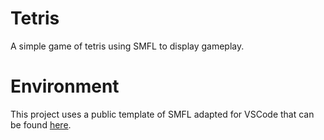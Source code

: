 # Tetris  
A simple game of tetris using SMFL to display gameplay.  
  

  
  
# Environment  
This project uses a public template of SMFL adapted for VSCode that can be found [here](https://github.com/andrew-r-king/sfml-vscode-boilerplate).
